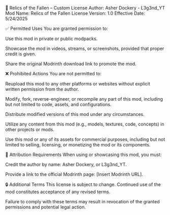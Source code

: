 📜 Relics of the Fallen – Custom License
Author: Asher Dockery - L3g3nd_YT
Mod Name: Relics of the Fallen
License Version: 1.0
Effective Date: 5/24/2025

✅ Permitted Uses
You are granted permission to:

Use this mod in private or public modpacks.

Showcase the mod in videos, streams, or screenshots, provided that proper credit is given.

Share the original Modrinth download link to promote the mod.

❌ Prohibited Actions
You are not permitted to:

Reupload this mod to any other platforms or websites without explicit written permission from the author.

Modify, fork, reverse-engineer, or recompile any part of this mod, including but not limited to code, assets, and configurations.

Distribute modified versions of this mod under any circumstances.

Utilize any content from this mod (e.g., models, textures, code, concepts) in other projects or mods.

Use this mod or any of its assets for commercial purposes, including but not limited to selling, licensing, or monetizing the mod or its components.

📌 Attribution Requirements
When using or showcasing this mod, you must:

Credit the author by name: Asher Dockery, or L3g3nd_YT.

Provide a link to the official Modrinth page: [Insert Modrinth URL].

🔒 Additional Terms
This license is subject to change. Continued use of the mod constitutes acceptance of any revised terms.

Failure to comply with these terms may result in revocation of the granted permissions and potential legal action.
